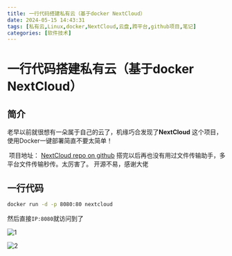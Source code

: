 ```yaml
---
title: 一行代码搭建私有云（基于docker NextCloud） 
date: 2024-05-15 14:43:31
tags: [私有云,Linux,docker,NextCloud,云盘,跨平台,github项目,笔记]
categories: [软件技术]
---
```



# 一行代码搭建私有云（基于docker NextCloud） 
## 简介
​	老早以前就很想有一朵属于自己的云了，机缘巧合发现了**NextCloud**	这个项目，使用Docker一键部署简直不要太简单！    

​	项目地址：	[NextCloud repo on github](https://github.com/nextcloud/docker)
​	搭完以后再也没有用过文件传输助手，多平台文件传输秒传。太厉害了。
​	开源不易，感谢大佬

## 一行代码

````bash
docker run -d -p 8080:80 nextcloud
````

然后直接`IP:8080`就访问到了

![1](../images/nc/1.png)

![2](../images/nc/2.png)

